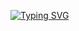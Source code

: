 <a href="https://git.io/typing-svg"><img src="https://readme-typing-svg.demolab.com?font=Fira+Code&pause=1000&color=F6900B&background=055B69BE&center=true&vCenter=true&width=435&lines=J+A+V+A+-+A+S+S+I+G+N+M+E+N+T" alt="Typing SVG" /></a>


